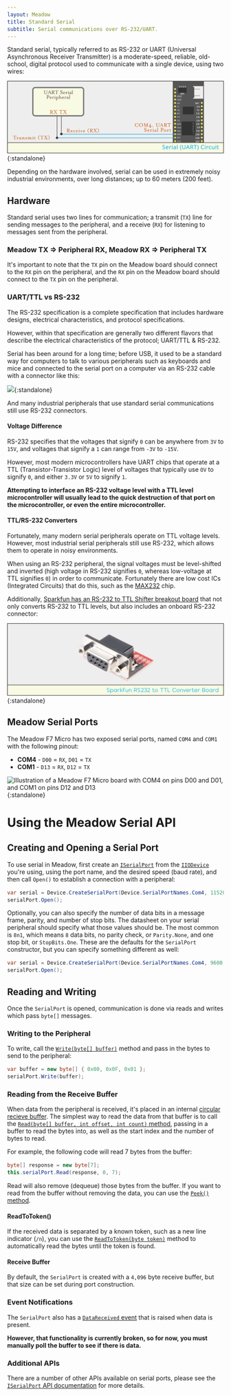 ```yaml
---
layout: Meadow
title: Standard Serial 
subtitle: Serial communications over RS-232/UART.
---
```


Standard serial, typically referred to as RS-232 or UART (Universal Asynchronous Receiver Transmitter) is a moderate-speed, reliable, old-school, digital protocol used to communicate with a single device, using two wires:

![](Serial(UART)_Circuit.svg){:standalone}

Depending on the hardware involved, serial can be used in extremely noisy industrial environments, over long distances; up to 60 meters (200 feet). 

## Hardware

Standard serial uses two lines for communication; a transmit (`TX`) line for sending messages to the peripheral, and a receive (`RX`) for listening to messages sent from the peripheral. 

### Meadow TX => Peripheral RX, Meadow RX => Peripheral TX

It's important to note that the `TX` pin on the Meadow board should connect to the `RX` pin on the peripheral, and the `RX` pin on the Meadow board should connect to the `TX` pin on the peripheral.


### UART/TTL vs RS-232

The RS-232 specification is a complete specification that includes hardware designs, electrical characteristics, and protocol specifications. 

However, within that specification are generally two different flavors that describe the electrical characteristics of the protocol; UART/TTL & RS-232.

Serial has been around for a long time; before USB, it used to be a standard way for computers to talk to various peripherals such as keyboards and mice and connected to the serial port on a computer via an RS-232 cable with a connector like this:

![](RS232_Cable.svg){:standalone}

And many industrial peripherals that use standard serial communications still use RS-232 connectors. 

#### Voltage Difference

RS-232 specifies that the voltages that signify `0` can be anywhere from `3V` to `15V`, and voltages that signify a `1` can range from `-3V` to `-15V`.

However, most modern microcontrollers have UART chips that operate at a TTL (Transistor-Transistor Logic) level of voltages that typically use `OV` to signify `0`, and either `3.3V` or `5V` to signify `1`.

**Attempting to interface an RS-232 voltage level with a TTL level microcontroller will usually lead to the quick destruction of that port on the microcontroller, or even the entire microcontroller.**

#### TTL/RS-232 Converters

Fortunately, many modern serial peripherals operate on TTL voltage levels. However, most industrial serial peripherals still use RS-232, which allows them to operate in noisy environments.

When using an RS-232 peripheral, the signal voltages must be level-shifted and inverted (high voltage in RS-232 signifies `0`, whereas low-voltage at TTL signifies `0`) in order to communicate. Fortunately there are low cost ICs (Integrated Circuits) that do this, such as the [MAX232](https://octopart.com/search?q=max232) chip.

Additionally, [Sparkfun has an RS-232 to TTL Shifter breakout board](https://www.sparkfun.com/products/449) that not only converts RS-232 to TTL levels, but also includes an onboard RS-232 connector:

![](SparkFun_RS232_Shifter.svg){:standalone}

## Meadow Serial Ports

The Meadow F7 Micro has two exposed serial ports, named `COM4` and `COM1` with the following pinout:

 * **COM4** - `D00` = `RX`, `D01` = `TX`
 * **COM1** - `D13` = `RX`, `D12` = `TX`

![Illustration of a Meadow F7 Micro board with COM4 on pins D00 and D01, and COM1 on pins D12 and D13](/Common_Files/Meadow_F7_Micro_Pinout.svg){:standalone}

# Using the Meadow Serial API

## Creating and Opening a Serial Port

To use serial in Meadow, first create an [`ISerialPort`](/docs/api/Meadow/Meadow.Hardware.ISerialPort.html) from the [`IIODevice`](/docs/api/Meadow/Meadow.Hardware.IIODevice.html) you're using, using the port name, and the desired speed (baud rate), and then call `Open()` to establish a connection with a peripheral:

```csharp
var serial = Device.CreateSerialPort(Device.SerialPortNames.Com4, 115200);
serialPort.Open();
```

Optionally, you can also specify the number of data bits in a message frame, parity, and number of stop bits. The datasheet on your serial peripheral should specify what those values should be. The most common is `8n1`, which means `8` data bits, no parity check, or `Parity.None`, and one stop bit, or `StopBits.One`. These are the defaults for the `SerialPort` constructor, but you can specify something different as well:

```csharp
var serial = Device.CreateSerialPort(Device.SerialPortNames.Com4, 9600, 7, Parity.Even, StopBits.Two);
serialPort.Open();
```


## Reading and Writing

Once the `SerialPort` is opened, communication is done via reads and writes which pass `byte[]` messages.

### Writing to the Peripheral

To write, call the [`Write(byte[] buffer)`](/docs/api/Meadow/Meadow.Hardware.ISerialPort.html#Meadow_Hardware_ISerialPort_Write_System_Byte___) method and pass in the bytes to send to the peripheral:

```csharp
var buffer = new byte[] { 0x00, 0x0F, 0x01 };
serialPort.Write(buffer);
```

### Reading from the Receive Buffer

When data from the peripheral is received, it's placed in an internal [circular recieve buffer](https://en.wikipedia.org/wiki/Circular_buffer). The simplest way to read the data from that buffer is to call the [`Read(byte[] buffer, int offset, int count)` method](/docs/api/Meadow/Meadow.Hardware.ISerialPort.html#Meadow_Hardware_ISerialPort_Read_System_Byte___System_Int32_System_Int32_), passing in a buffer to read the bytes into, as well as the start index and the number of bytes to read. 

For example, the following code will read 7 bytes from the buffer:

```csharp
byte[] response = new byte[7];
this.serialPort.Read(response, 0, 7);
```

Read will also remove (dequeue) those bytes from the buffer. If you want to read from the buffer without removing the data, you can use the [`Peek()` method](/docs/api/Meadow/Meadow.Hardware.ISerialPort.html#Meadow_Hardware_ISerialPort_Peek).

#### ReadToToken()

If the received data is separated by a known token, such as a new line indicator (`/n`), you can use the [`ReadToToken(byte token)`](/docs/api/Meadow/Meadow.Hardware.ISerialPort.html#Meadow_Hardware_ISerialPort_ReadToToken_System_Byte_) method to automatically read the bytes until the token is found.

#### Receive Buffer

By default, the `SerialPort` is created with a `4,096` byte receive buffer, but that size can be set during port construction.

### Event Notifications

The `SerialPort` also has a [`DataReceived` event](/docs/api/Meadow/Meadow.Hardware.ISerialPort.html#Meadow_Hardware_ISerialPort_DataReceived) that is raised when data is present.

**However, that functionality is currently broken, so for now, you must manually poll the buffer to see if there is data.**

### Additional APIs

There are a number of other APIs available on serial ports, please see the [`ISerialPort` API documentation](http://beta-developer.wildernesslabs.co/docs/api/Meadow/Meadow.Hardware.ISerialPort.html) for more details.
